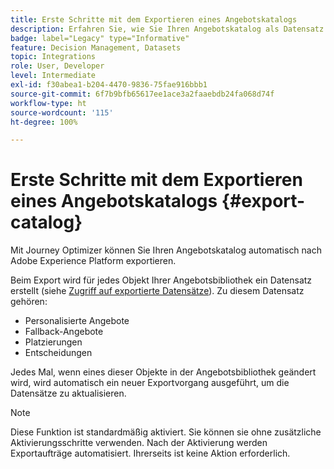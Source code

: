 ```yaml
---
title: Erste Schritte mit dem Exportieren eines Angebotskatalogs
description: Erfahren Sie, wie Sie Ihren Angebotskatalog als Datensatz exportieren
badge: label="Legacy" type="Informative"
feature: Decision Management, Datasets
topic: Integrations
role: User, Developer
level: Intermediate
exl-id: f30abea1-b204-4470-9836-75fae916bbb1
source-git-commit: 6f7b9bfb65617ee1ace3a2faaebdb24fa068d74f
workflow-type: ht
source-wordcount: '115'
ht-degree: 100%

---
```


# Erste Schritte mit dem Exportieren eines Angebotskatalogs {#export-catalog}

Mit Journey Optimizer können Sie Ihren Angebotskatalog automatisch nach Adobe Experience Platform exportieren.

Beim Export wird für jedes Objekt Ihrer Angebotsbibliothek ein Datensatz erstellt (siehe [Zugriff auf exportierte Datensätze](../export-catalog/access-dataset.md)). Zu diesem Datensatz gehören:

* Personalisierte Angebote
* Fallback-Angebote
* Platzierungen
* Entscheidungen

Jedes Mal, wenn eines dieser Objekte in der Angebotsbibliothek geändert wird, wird automatisch ein neuer Exportvorgang ausgeführt, um die Datensätze zu aktualisieren.

>[!NOTE]
>
>Diese Funktion ist standardmäßig aktiviert. Sie können sie ohne zusätzliche Aktivierungsschritte verwenden. Nach der Aktivierung werden Exportaufträge automatisiert. Ihrerseits ist keine Aktion erforderlich.

<!--
>[!NOTE]
>
>This feature is not enabled by default. If you want to use it, reach out to your Adobe contact to have it activated for your catalog. Once it is enabled, export jobs will be automated and will require no action from your side.
-->
